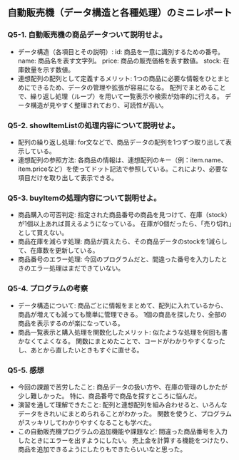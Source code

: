 ## 自動販売機（データ構造と各種処理）のミニレポート
### Q5-1. 自動販売機の商品データついて説明せよ。
* データ構造（各項目とその説明）:
id: 商品を一意に識別するための番号。
name: 商品名を表す文字列。
price: 商品の販売価格を表す数値。
stock: 在庫数量を示す数値。
* 連想配列の配列として定義するメリット:
1つの商品に必要な情報をひとまとめにできるため、データの管理や拡張が容易になる。
配列でまとめることで、繰り返し処理（ループ）を用いて一覧表示や検索が効率的に行える。
データ構造が見やすく整理されており、可読性が高い。
### Q5-2. showItemListの処理内容について説明せよ。
* 配列の繰り返し処理:
for文などで、商品データの配列を1つずつ取り出して表示している。
* 連想配列の参照方法:
各商品の情報は、連想配列のキー（例：item.name、item.priceなど）を使ってドット記法で参照している。これにより、必要な項目だけを取り出して表示できる。
### Q5-3. buyItemの処理内容について説明せよ。
* 商品購入の可否判定:
指定された商品番号の商品を見つけて、在庫（stock）が1個以上あれば買えるようになっている。
在庫が0個だったら、「売り切れ」として買えない。
* 商品在庫を減らす処理:
商品が買えたら、その商品データのstockを1減らして、在庫数を更新している。
* 商品番号のエラー処理:
今回のプログラムだと、間違った番号を入力したときのエラー処理はまだできていない。
### Q5-4. プログラムの考察
* データ構造について:
商品ごとに情報をまとめて、配列に入れているから、商品が増えても減っても簡単に管理できる。
1個の商品を探したり、全部の商品を表示するのが楽になっている。
* 商品一覧表示と購入処理を関数化したメリット:
似たような処理を何回も書かなくてよくなる。
関数にまとめたことで、コードがわかりやすくなったし、あとから直したいときもすぐに直せる。
### Q5-5. 感想
* 今回の課題で苦労したこと:
商品データの扱い方や、在庫の管理のしかたが少し難しかった。
特に、商品番号で商品を探すところに悩んだ。
* 演習を通して理解できたこと:
配列と連想配列を組み合わせると、いろんなデータをきれいにまとめられることがわかった。
関数を使うと、プログラムがスッキリしてわかりやすくなることも学べた。
* この自動販売機プログラムの追加機能や課題など:
間違った商品番号を入力したときにエラーを出すようにしたい。
売上金を計算する機能をつけたり、商品を追加できるようにしたりもできたらいいなと思った。
